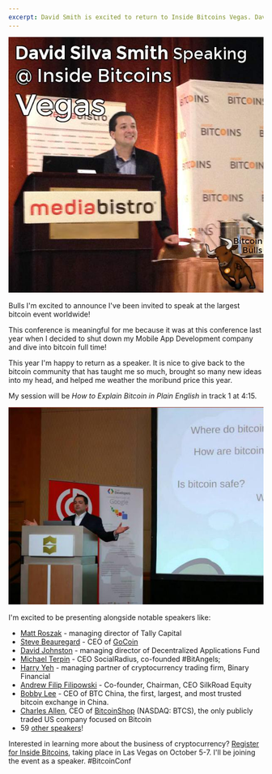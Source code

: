 ```yaml
---
excerpt: David Smith is excited to return to Inside Bitcoins Vegas. David will be speaking on "Explaining Bitcoin in Plain English."
---
```


![Inside Bitcoins Vegas](/images/inside-Bitcoins-Vegas-2014.jpg "Inside Bitcoins Vegas")

Bulls I'm excited to announce I've been invited to speak at the largest bitcoin event worldwide!

This conference is meaningful for me because it was at this conference last year when I decided to shut down my Mobile App Development company and dive into bitcoin full time!

This year I'm happy to return as a speaker. It is nice to give back to the bitcoin community that has taught me so much, brought so many new ideas into my head, and helped me weather the moribund price this year.

My session will be *How to Explain Bitcoin in Plain English* in track 1 at 4:15.

![Explaining Bitcoin in Plain English](/images/explaining-bitcoin-plain-english.jpg "Explaining Bitcoin in Plain English")

I'm excited to be presenting alongside notable speakers like:

 * [Matt Roszak](https://twitter.com/MatthewRoszak) - managing director of Tally Capital
 * [Steve Beauregard](https://twitter.com/gocoinceo) - CEO of [GoCoin](http://www.gocoin.com/)
 * [David Johnston](https://twitter.com/DJohnstonEC) - managing director of Decentralized Applications Fund
 * [Michael Terpin](https://twitter.com/michaelterpin) - CEO SocialRadius, co-founded #BitAngels; 
 * [Harry Yeh](https://twitter.com/harryyeh) - managing  partner of cryptocurrency trading firm, Binary Financial
 * [Andrew Filip Filipowski](https://twitter.com/SilkRoadFlip) - Co-founder, Chairman, CEO SilkRoad Equity
 * [Bobby Lee](https://twitter.com/bobbyclee) - CEO of BTC China, the first, largest, and most trusted bitcoin exchange in China.
 * [Charles Allen](http://investors.btcs.com/#team), CEO of [BitcoinShop](http://www.bitcoinshop.us/) (NASDAQ: BTCS), the only publicly traded US company focused on Bitcoin
 * 59 [other speakers](http://insidebitcoins.com/las-vegas/)!

 Interested in learning more about the business of cryptocurrency? [Register for Inside Bitcoins](http://insidebitcoins.com/las-vegas/2014/register/), taking place in Las Vegas on October 5-7. I'll be joining the event as a speaker. #BitcoinConf